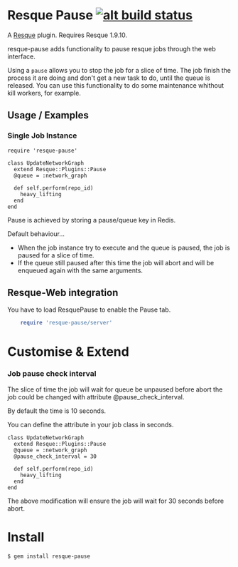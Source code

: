 # Resque Pause [![alt build status][1]][2]

[1]: https://secure.travis-ci.org/wandenberg/resque-pause.png
[2]: http://travis-ci.org/#!/wandenberg/resque-pause


A [Resque][rq] plugin. Requires Resque 1.9.10.

resque-pause adds functionality to pause resque jobs through the web interface.

Using a `pause` allows you to stop the job for a slice of time.
The job finish the process it are doing and don't get a new task to do,
until the queue is released.
You can use this functionality to do some maintenance whithout kill workers, for example.

Usage / Examples
----------------

### Single Job Instance

    require 'resque-pause'

    class UpdateNetworkGraph
      extend Resque::Plugins::Pause
      @queue = :network_graph

      def self.perform(repo_id)
        heavy_lifting
      end
    end

Pause is achieved by storing a pause/queue key in Redis.

Default behaviour...

* When the job instance try to execute and the queue is paused, the job is paused for a slice of time.
* If the queue still paused after this time the job will abort and will be enqueued again with the same arguments.


Resque-Web integration
----------------------

You have to load ResquePause to enable the Pause tab.

```ruby
    require 'resque-pause/server'
```

Customise & Extend
==================

### Job pause check interval

The slice of time the job will wait for queue be unpaused before abort the job
could be changed with attribute @pause_check_interval.

By default the time is 10 seconds.

You can define the attribute in your job class in seconds.

    class UpdateNetworkGraph
      extend Resque::Plugins::Pause
      @queue = :network_graph
      @pause_check_interval = 30

      def self.perform(repo_id)
        heavy_lifting
      end
    end

The above modification will ensure the job will wait for 30 seconds before abort.


Install
=======

    $ gem install resque-pause

[rq]: http://github.com/defunkt/resque
[resque-pause]: https://github.com/wandenberg/resque-pause
